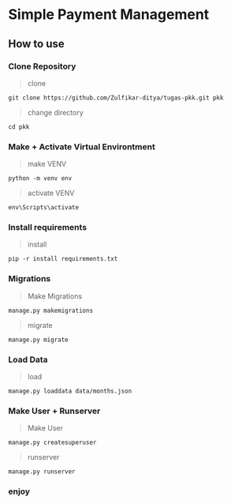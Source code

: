 # Simple Payment Management

## How to use

### Clone Repository
> clone
```
git clone https://github.com/Zulfikar-ditya/tugas-pkk.git pkk
```

> change directory
```
cd pkk
```

### Make + Activate Virtual Environtment
> make VENV
```
python -m venv env
```
> activate VENV
```
env\Scripts\activate
```

### Install requirements
> install
```
pip -r install requirements.txt
```

### Migrations
> Make Migrations
```
manage.py makemigrations
```
> migrate
```
manage.py migrate
```

### Load Data
> load
```
manage.py loaddata data/months.json
```

### Make User + Runserver
> Make User
```
manage.py createsuperuser
```
> runserver
```
manage.py runserver
```


### enjoy